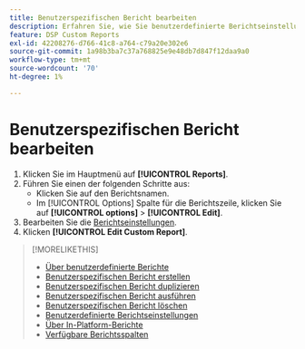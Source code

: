 ```yaml
---
title: Benutzerspezifischen Bericht bearbeiten
description: Erfahren Sie, wie Sie benutzerdefinierte Berichtseinstellungen bearbeiten.
feature: DSP Custom Reports
exl-id: 42208276-d766-41c8-a764-c79a20e302e6
source-git-commit: 1a98b3ba7c37a768825e9e48db7d847f12daa9a0
workflow-type: tm+mt
source-wordcount: '70'
ht-degree: 1%

---
```


# Benutzerspezifischen Bericht bearbeiten

1. Klicken Sie im Hauptmenü auf **[!UICONTROL Reports]**.
1. Führen Sie einen der folgenden Schritte aus:
   * Klicken Sie auf den Berichtsnamen.
   * Im [!UICONTROL Options] Spalte für die Berichtszeile, klicken Sie auf **[!UICONTROL options]** > **[!UICONTROL Edit]**.
1. Bearbeiten Sie die [Berichtseinstellungen](/help/dsp/reports/report-settings.md).
1. Klicken **[!UICONTROL Edit Custom Report]**.

>[!MORELIKETHIS]
>
>* [Über benutzerdefinierte Berichte](/help/dsp/reports/report-about.md)
>* [Benutzerspezifischen Bericht erstellen](/help/dsp/reports/report-create.md)
>* [Benutzerspezifischen Bericht duplizieren](/help/dsp/reports/report-copy.md)
>* [Benutzerspezifischen Bericht ausführen](/help/dsp/reports/report-run-now.md)
>* [Benutzerspezifischen Bericht löschen](/help/dsp/reports/report-delete.md)
>* [Benutzerdefinierte Berichtseinstellungen](/help/dsp/reports/report-settings.md)
>* [Über In-Platform-Berichte](/help/dsp/campaign-management/reports/campaign-reports-about.md)
>* [Verfügbare Berichtsspalten](/help/dsp/reports/report-columns.md)

